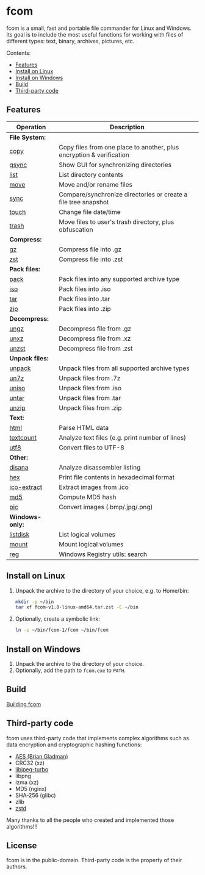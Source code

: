# fcom

fcom is a small, fast and portable file commander for Linux and Windows.
Its goal is to include the most useful functions for working with files of different types: text, binary, archives, pictures, etc.

Contents:

* [Features](#features)
* [Install on Linux](#install-on-linux)
* [Install on Windows](#install-on-windows)
* [Build](#build)
* [Third-party code](#third-party-code)

## Features

| Operation | Description |
| --- | --- |
| **File System:** | |
| [copy](src/fs/copy.cpp)               | Copy files from one place to another, plus encryption & verification |
| [gsync](src/fs/gsync.cpp)             | Show GUI for synchronizing directories |
| [list](src/fs/list.cpp)               | List directory contents |
| [move](src/fs/move.c)                 | Move and/or rename files |
| [sync](src/fs/sync.cpp)               | Compare/synchronize directories or create a file tree snapshot |
| [touch](src/fs/touch.c)               | Change file date/time |
| [trash](src/fs/trash.c)               | Move files to user's trash directory, plus obfuscation |
| **Compress:** | |
| [gz](src/pack/gz.c)                   | Compress file into .gz |
| [zst](src/pack/zst.c)                 | Compress file into .zst |
| **Pack files:** | |
| [pack](src/pack/pack.c)               | Pack files into any supported archive type |
| [iso](src/pack/iso.c)                 | Pack files into .iso |
| [tar](src/pack/tar.c)                 | Pack files into .tar |
| [zip](src/pack/zip.c)                 | Pack files into .zip |
| **Decompress:** | |
| [ungz](src/pack/ungz.c)               | Decompress file from .gz |
| [unxz](src/pack/unxz.c)               | Decompress file from .xz |
| [unzst](src/pack/unzst.c)             | Decompress file from .zst |
| **Unpack files:** | |
| [unpack](src/pack/unpack.c)           | Unpack files from all supported archive types |
| [un7z](src/pack/un7z.c)               | Unpack files from .7z |
| [uniso](src/pack/uniso.c)             | Unpack files from .iso |
| [untar](src/pack/untar.c)             | Unpack files from .tar |
| [unzip](src/pack/unzip.c)             | Unpack files from .zip |
| **Text:** | |
| [html](src/text/html.c)               | Parse HTML data |
| [textcount](src/text/textcount.c)     | Analyze text files (e.g. print number of lines) |
| [utf8](src/text/utf8.c)               | Convert files to UTF-8 |
| **Other:** | |
| [disana](src/text/disana.c)           | Analyze disassembler listing |
| [hex](src/ops/hex.c)                  | Print file contents in hexadecimal format |
| [ico-extract](src/pic/ico-extract.c)  | Extract images from .ico |
| [md5](src/ops/md5.c)                  | Compute MD5 hash |
| [pic](src/pic/pic.c)                  | Convert images (.bmp/.jpg/.png) |
| **Windows-only:** | |
| [listdisk](src/windows/listdisk.c)    | List logical volumes |
| [mount](src/windows/mount.c)          | Mount logical volumes |
| [reg](src/windows/reg.c)              | Windows Registry utils: search |


## Install on Linux

1. Unpack the archive to the directory of your choice, e.g. to Home/bin:

	```sh
	mkdir -p ~/bin
	tar xf fcom-v1.0-linux-amd64.tar.zst -C ~/bin
	```

2. Optionally, create a symbolic link:

	```sh
	ln -s ~/bin/fcom-1/fcom ~/bin/fcom
	```


## Install on Windows

1. Unpack the archive to the directory of your choice.
2. Optionally, add the path to `fcom.exe` to `PATH`.


## Build

[Building fcom](BUILDING.md)


## Third-party code

fcom uses third-party code that implements complex algorithms such as data encryption and cryptographic hashing functions:

* [AES (Brian Gladman)](https://github.com/BrianGladman/aes)
* CRC32 (xz)
* [libjpeg-turbo](https://github.com/libjpeg-turbo/libjpeg-turbo)
* libpng
* lzma (xz)
* MD5 (nginx)
* SHA-256 (glibc)
* zlib
* [zstd](https://github.com/facebook/zstd)

Many thanks to all the people who created and implemented those algorithms!!!


## License

fcom is in the public-domain.
Third-party code is the property of their authors.
